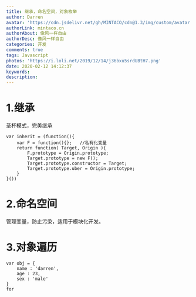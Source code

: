 ```yaml
---
title: 继承，命名空间，对象枚举
author: Darren
avatar: 'https://cdn.jsdelivr.net/gh/MINTACO/cdn@1.3/img/custom/avatar.jpg'
authorLink: mintaco.cn
authorAbout: 像风一样自由
authorDesc: 像风一样自由
categories: 开发
comments: true
tags: Javascript
photos: 'https://i.loli.net/2019/12/14/j36bxu5srdUBtH7.png'
date: 2020-02-12 14:12:37
keywords:
description:
---
```

# 1.继承
圣杯模式，完美继承
```
var inherit = (function(){
    var F = function(){};   //私有化变量
    return function( Target, Origin ){
        F.prototype = Origin.prototype;
        Target.prototype = new F();
        Target.prototype.constructor = Target;
        Target.prototype.uber = Origin.prototype;
    }
}())
```

# 2.命名空间
管理变量，防止污染，适用于模块化开发。

# 3.对象遍历
```
var obj = {
    name : 'darren',
    age : 23,
    sex : 'male'
}
for 
```
